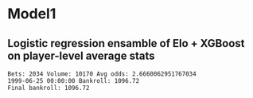 # Model1

## Logistic regression ensamble of Elo + XGBoost on player-level average stats

```
Bets: 2034 Volume: 10170 Avg odds: 2.6660062951767034
1999-06-25 00:00:00 Bankroll: 1096.72
Final bankroll: 1096.72
```
